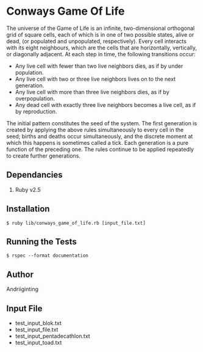 # Conways Game Of Life
The universe of the Game of Life is an infinite, two-dimensional orthogonal grid of square cells, each of which is in one of two possible states, alive or dead, (or populated and unpopulated, respectively). Every cell interacts with its eight neighbours, which are the cells that are horizontally, vertically, or diagonally adjacent. At each step in time, the following transitions occur:

- Any live cell with fewer than two live neighbors dies, as if by under population.
- Any live cell with two or three live neighbors lives on to the next generation.
- Any live cell with more than three live neighbors dies, as if by overpopulation.
- Any dead cell with exactly three live neighbors becomes a live cell, as if by reproduction.

The initial pattern constitutes the seed of the system. The first generation is created by applying the above rules simultaneously to every cell in the seed; births and deaths occur simultaneously, and the discrete moment at which this happens is sometimes called a tick. Each generation is a pure function of the preceding one. The rules continue to be applied repeatedly to create further generations.

## Dependancies
1. Ruby v2.5

## Installation
```
$ ruby lib/conways_game_of_life.rb [input_file.txt]
```

## Running the Tests
```
$ rspec --format documentation
```

## Author
Andriiginting

## Input File
- test_input_blok.txt
- test_input_file.txt
- test_input_pentadecathlon.txt
- test_input_toad.txt
